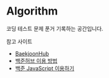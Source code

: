 # Algorithm
코딩 테스트 문제 푼거 기록하는 공간입니다.


참고 사이트
* [BaekjoonHub](https://github.com/BaekjoonHub/BaekjoonHub)
* [백준허브 이용 방법](https://oliviakim.tistory.com/34)
* [백준 JavaScript 이용하기](https://minjo0n.tistory.com/2)
